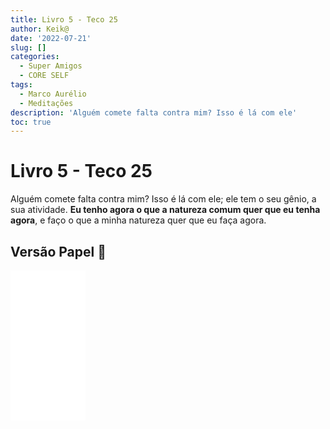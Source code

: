 ```yaml
---
title: Livro 5 - Teco 25
author: Keik@
date: '2022-07-21'
slug: []
categories:
  - Super Amigos
  - CORE SELF
tags:
  - Marco Aurélio
  - Meditações
description: 'Alguém comete falta contra mim? Isso é lá com ele'
toc: true
---
```


# Livro 5 - Teco 25

Alguém comete falta contra mim? Isso é lá com ele; ele tem o seu gênio, a sua atividade. **Eu tenho agora o que a natureza comum quer que eu tenha agora**, e faço o que a minha natureza quer que eu faça agora.


## Versão Papel :book:
<iframe style="width:120px;height:240px;" marginwidth="0" marginheight="0" scrolling="no" frameborder="0" src="//ws-na.amazon-adsystem.com/widgets/q?ServiceVersion=20070822&OneJS=1&Operation=GetAdHtml&MarketPlace=BR&source=ss&ref=as_ss_li_til&ad_type=product_link&tracking_id=mundodekeika-20&language=pt_BR&marketplace=amazon&region=BR&placement=B092FVY4BB&asins=B092FVY4BB&linkId=37c5ec14221f61f811029aa88b520891&show_border=true&link_opens_in_new_window=true"></iframe>